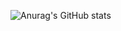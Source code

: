 ![Anurag's GitHub stats](https://github-readme-stats.vercel.app/api?username=LtVaios&hide=issues,prs)

